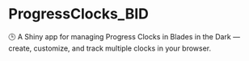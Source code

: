 # ProgressClocks_BID
🕒 A Shiny app for managing Progress Clocks in Blades in the Dark — create, customize, and track multiple clocks in your browser.
